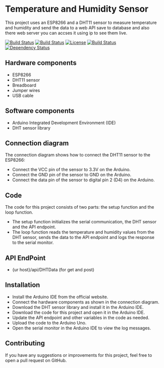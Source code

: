 # Temperature and Humidity Sensor

This project uses an ESP8266 and a DHT11 sensor to measure temperature and humidity and send the data to a web API save to database and also there web server you can accses it using ip to see them live.

  [![Build Status](https://img.shields.io/github/forks/YoussofKhawaja/IoT-Climate-Tracker.svg)](https://github.com/YoussofKhawaja/IoT-Climate-Tracker)
  [![Build Status](https://img.shields.io/github/stars/YoussofKhawaja/IoT-Climate-Tracker.svg)](https://github.com/YoussofKhawaja/IoT-Climate-Tracker)
  [![License](https://img.shields.io/github/license/YoussofKhawaja/IoT-Climate-Tracker.svg)](https://github.com/YoussofKhawaja/IoT-Climate-Tracker)
  [![Build Status](https://img.shields.io/travis/YoussofKhawaja/IoT-Climate-Tracker/master.svg)](https://travis-ci.org/YoussofKhawaja/IoT-Climate-Tracker)
  [![Dependency Status](https://www.versioneye.com/user/projects/YoussofKhawaja/IoT-Climate-Tracker/badge.svg)](https://www.versioneye.com/user/projects/YoussofKhawaja/IoT-Climate-Tracker)


## Hardware components
- ESP8266
- DHT11 sensor
- Breadboard
- Jumper wires
- USB cable

## Software components
- Arduino Integrated Development Environment (IDE)
- DHT sensor library

## Connection diagram
The connection diagram shows how to connect the DHT11 sensor to the ESP8266:
- Connect the VCC pin of the sensor to 3.3V on the Arduino.
- Connect the GND pin of the sensor to GND on the Arduino.
- Connect the data pin of the sensor to digital pin 2 (D4) on the Arduino.

## Code
The code for this project consists of two parts: the setup function and the loop function.
- The setup function initializes the serial communication, the DHT sensor and the API endpoint.
- The loop function reads the temperature and humidity values from the DHT sensor, sends the data to the API endpoint and logs the response to the serial monitor.

## API EndPoint
- {ur host}/api/DHTData (for get and post)

## Installation
- Install the Arduino IDE from the official website.
- Connect the hardware components as shown in the connection diagram.
- Download the DHT sensor library and install it in the Arduino IDE.
- Download the code for this project and open it in the Arduino IDE.
- Update the API endpoint and other variables in the code as needed.
- Upload the code to the Arduino Uno.
- Open the serial monitor in the Arduino IDE to view the log messages.

## Contributing
If you have any suggestions or improvements for this project, feel free to open a pull request on GitHub.
